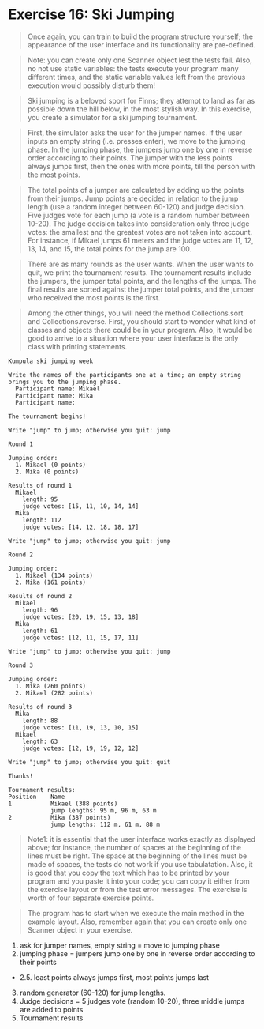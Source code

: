 # Exercise 16: Ski Jumping

> Once again, you can train to build the program structure yourself; the appearance of the user interface and its functionality are pre-defined.   

> Note: you can create only one Scanner object lest the tests fail. Also, no not use static variables: the tests execute your program many different times, and the static variable values left from the previous execution would possibly disturb them!   
 
> Ski jumping is a beloved sport for Finns; they attempt to land as far as possible down the hill below, in the most stylish way. In this exercise, you create a simulator for a ski jumping tournament.   

> First, the simulator asks the user for the jumper names. If the user inputs an empty string (i.e. presses enter), we move to the jumping phase. In the jumping phase, the jumpers jump one by one in reverse order according to their points. The jumper with the less points always jumps first, then the ones with more points, till the person with the most points.   

> The total points of a jumper are calculated by adding up the points from their jumps. Jump points are decided in relation to the jump length (use a random integer between 60-120) and judge decision. Five judges vote for each jump (a vote is a random number between 10-20). The judge decision takes into consideration only three judge votes: the smallest and the greatest votes are not taken into account. For instance, if Mikael jumps 61 meters and the judge votes are 11, 12, 13, 14, and 15, the total points for the jump are 100.   

> There are as many rounds as the user wants. When the user wants to quit, we print the tournament results. The tournament results include the jumpers, the jumper total points, and the lengths of the jumps. The final results are sorted against the jumper total points, and the jumper who received the most points is the first.   

> Among the other things, you will need the method Collections.sort and Collections.reverse. First, you should start to wonder what kind of classes and objects there could be in your program. Also, it would be good to arrive to a situation where your user interface is the only class with printing statements.
```
Kumpula ski jumping week

Write the names of the participants one at a time; an empty string brings you to the jumping phase.
  Participant name: Mikael
  Participant name: Mika
  Participant name:

The tournament begins!

Write "jump" to jump; otherwise you quit: jump

Round 1

Jumping order:
  1. Mikael (0 points)
  2. Mika (0 points)

Results of round 1
  Mikael
    length: 95
    judge votes: [15, 11, 10, 14, 14]
  Mika
    length: 112
    judge votes: [14, 12, 18, 18, 17]

Write "jump" to jump; otherwise you quit: jump

Round 2

Jumping order:
  1. Mikael (134 points)
  2. Mika (161 points)

Results of round 2
  Mikael
    length: 96
    judge votes: [20, 19, 15, 13, 18]
  Mika
    length: 61
    judge votes: [12, 11, 15, 17, 11]

Write "jump" to jump; otherwise you quit: jump

Round 3

Jumping order:
  1. Mika (260 points)
  2. Mikael (282 points)

Results of round 3
  Mika
    length: 88
    judge votes: [11, 19, 13, 10, 15]
  Mikael
    length: 63
    judge votes: [12, 19, 19, 12, 12]

Write "jump" to jump; otherwise you quit: quit

Thanks!

Tournament results:
Position    Name
1           Mikael (388 points)
            jump lengths: 95 m, 96 m, 63 m
2           Mika (387 points)
            jump lengths: 112 m, 61 m, 88 m
```          
> Note1: it is essential that the user interface works exactly as displayed above; for instance, the number of spaces at the beginning of the lines must be right. The space at the beginning of the lines must be made of spaces, the tests do not work if you use tabulatation. Also, it is good that you copy the text which has to be printed by your program and you paste it into your code; you can copy it either from the exercise layout or from the test error messages. The exercise is worth of four separate exercise points.      

> The program has to start when we execute the main method in the example layout. Also, remember again that you can create only one Scanner object in your exercise.      

1. ask for jumper names, empty string = move to jumping phase
2. jumping phase = jumpers jump one by one in reverse order according to their points
  - 2.5. least points always jumps first, most points jumps last
3. random generator (60-120) for jump lengths.
4. Judge decisions = 5 judges vote (random 10-20), three middle jumps are added to points
5. Tournament results
